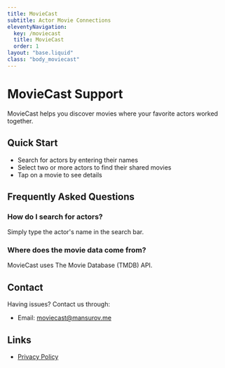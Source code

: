 ```yaml
---
title: MovieCast
subtitle: Actor Movie Connections
eleventyNavigation:
  key: /moviecast
  title: MovieCast
  order: 1
layout: "base.liquid"
class: "body_moviecast"
---
```


# MovieCast Support

MovieCast helps you discover movies where your favorite actors worked together.

## Quick Start

- Search for actors by entering their names
- Select two or more actors to find their shared movies
- Tap on a movie to see details

## Frequently Asked Questions

### How do I search for actors?

Simply type the actor's name in the search bar.

### Where does the movie data come from?

MovieCast uses The Movie Database (TMDB) API.

## Contact

Having issues? Contact us through:

- Email: [moviecast@mansurov.me](mailto:moviecast@mansurov.me)
<!-- - [App Store Page](link) -->

## Links

- [Privacy Policy](/moviecast/privacy-policy)
<!-- - [Terms of Use](link) -->
